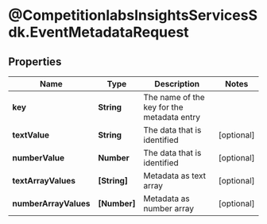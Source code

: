 # @CompetitionlabsInsightsServicesSdk.EventMetadataRequest

## Properties

Name | Type | Description | Notes
------------ | ------------- | ------------- | -------------
**key** | **String** | The name of the key for the metadata entry | 
**textValue** | **String** | The data that is identified | [optional] 
**numberValue** | **Number** | The data that is identified | [optional] 
**textArrayValues** | **[String]** | Metadata as text array | [optional] 
**numberArrayValues** | **[Number]** | Metadata as number array | [optional] 


